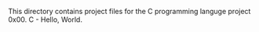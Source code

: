 This directory contains project files for the C programming languge project 0x00. C - Hello, World.

